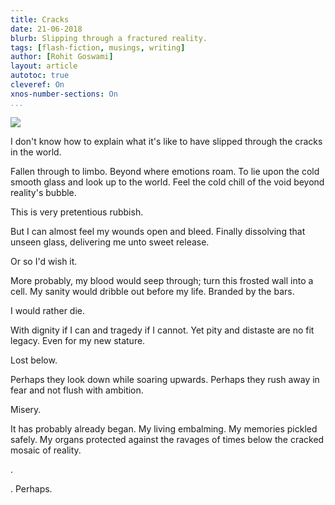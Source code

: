 ```yaml
---
title: Cracks
date: 21-06-2018
blurb: Slipping through a fractured reality.
tags: [flash-fiction, musings, writing]
author: [Rohit Goswami]
layout: article
autotoc: true
cleveref: On
xnos-number-sections: On
...
```


![](/img/cracksWood.jpg)

I don't know how to explain what it's like to have slipped through the cracks in the world.

Fallen through to limbo. Beyond where emotions roam. To lie upon the cold smooth glass and look up to the world. Feel the cold chill of the void beyond reality's bubble.

This is very pretentious rubbish.

But I can almost feel my wounds open and bleed. Finally dissolving that unseen glass, delivering me unto sweet release.

Or so I'd wish it.

More probably, my blood would seep through; turn this frosted wall into a cell. My sanity would dribble out before my life. Branded by the bars.

I would rather die.

With dignity if I can and tragedy if I cannot. Yet pity and distaste are no fit legacy. Even for my new stature.

Lost below.

Perhaps they look down while soaring upwards. Perhaps they rush away in fear and not flush with ambition.

Misery.

It has probably already began. My living embalming. My memories pickled safely. My organs protected against the ravages of times below the cracked mosaic of reality.

.

. Perhaps. 
